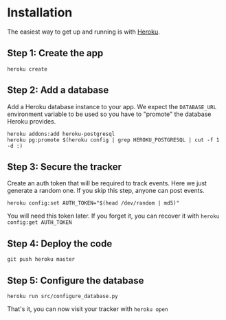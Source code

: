 Installation
============

The easiest way to get up and running is with [Heroku](https://devcenter.heroku.com/articles/quickstart).


## Step 1: Create the app

    heroku create

## Step 2: Add a database

Add a Heroku database instance to your app. We expect the `DATABASE_URL` environment variable to be used so you have to "promote" the database Heroku provides.

    heroku addons:add heroku-postgresql
    heroku pg:promote $(heroku config | grep HEROKU_POSTGRESQL | cut -f 1 -d :)

## Step 3: Secure the tracker

Create an auth token that will be required to track events. Here we just generate a random one. If you skip this step, anyone can post events.

    heroku config:set AUTH_TOKEN="$(head /dev/random | md5)"

You will need this token later. If you forget it, you can recover it with `heroku config:get AUTH_TOKEN`

## Step 4: Deploy the code

    git push heroku master

## Step 5: Configure the database

    heroku run src/configure_database.py

That's it, you can now visit your tracker with `heroku open`